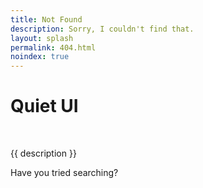 ```yaml
---
title: Not Found
description: Sorry, I couldn't find that.
layout: splash
permalink: 404.html
noindex: true
---
```


<div class="splash">
  <h1 class="visually-hidden">Quiet UI</h1>
  <img class="only-light" src="/assets/images/wordmark-light.svg" alt="">
  <img class="only-dark" src="/assets/images/wordmark-dark.svg" alt="">

  <p class="subtitle">{{ description }}</p>

  <p>Have you tried searching?</p>  
</div>
